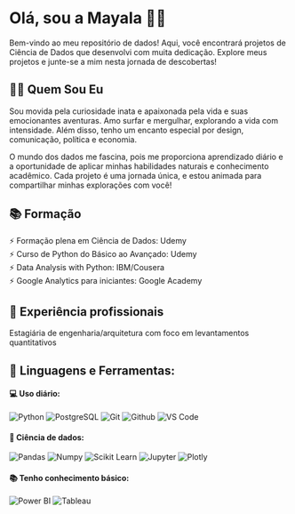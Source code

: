# Olá, sou a Mayala 👋🏽
Bem-vindo ao meu repositório de dados! 
Aqui, você encontrará projetos de Ciência de Dados que desenvolvi com muita dedicação. 
Explore meus projetos e junte-se a mim nesta jornada de descobertas!

## 🙋🏽 Quem Sou Eu
Sou movida pela curiosidade inata e apaixonada pela vida e suas emocionantes aventuras. Amo surfar e mergulhar, explorando a vida com intensidade. Além disso, tenho um encanto especial por design, comunicação, política e economia.

O mundo dos dados me fascina, pois me proporciona aprendizado diário e a oportunidade de aplicar minhas habilidades naturais e conhecimento acadêmico. Cada projeto é uma jornada única, e estou animada para compartilhar minhas explorações com você!

## 📚 Formação  
⚡ Formação plena em Ciência de Dados: Udemy <br>
⚡ Curso de Python do Básico ao Avançado: Udemy <br>
⚡ Data Analysis with Python: IBM/Cousera <br>
⚡ Google Analytics para iniciantes: Google Academy <br>

##  💼 Experiência profissionais 
Estagiária de engenharia/arquitetura com foco em levantamentos quantitativos

## 🚀 **Linguagens e Ferramentas:**

 #### 💻 Uso diário:
 ![Python](https://img.shields.io/badge/-Python-black?style=flat-square&logo=Python)
 ![PostgreSQL](https://img.shields.io/badge/-PostgreSQL-black?style=flat-square&logo=PostgreSQL)
 ![Git](https://img.shields.io/badge/-Git-black?style=flat-square&logo=Git)
 ![Github](https://img.shields.io/badge/-Github-black?style=flat-square&logo=Github)
 ![VS Code](https://img.shields.io/badge/-VS%20Code-black?style=flat-square&logo=visual-studio-code)

 #### 🎲 Ciência de dados:
 ![Pandas](https://img.shields.io/badge/-Pandas-black?style=flat-square&logo=Pandas)
 ![Numpy](https://img.shields.io/badge/-Numpy-black?style=flat-square&logo=Numpy)
 ![Scikit Learn](https://img.shields.io/badge/-Scikit%20Learn-black?style=flat-square&logo=scikit-learn)
 ![Jupyter](https://img.shields.io/badge/-Jupyter-black?style=flat-square&logo=Jupyter)
 ![Plotly](https://img.shields.io/badge/-Plotly-black?style=flat-square&logo=Plotly)

 #### 📚 Tenho conhecimento básico:
 ![Power BI](https://img.shields.io/badge/-Power%20BI-black?style=plastic&logo=Power-BI)
 ![Tableau](https://img.shields.io/badge/-Tableau-black?style=plastic&logo=Tableau)

<!-- Proudly created with GPRM ( https://gprm.itsvg.in ) -->
